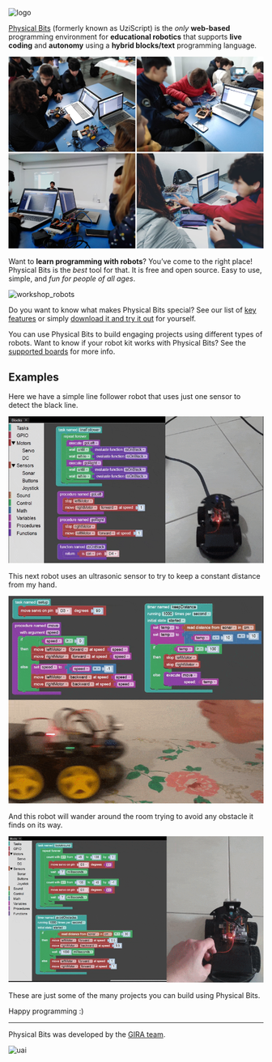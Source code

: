 ![logo](./img/logo.png)

[Physical Bits](https://gira.github.io/PhysicalBits/) (formerly known as UziScript) is the *only* __web-based__ programming environment for __educational robotics__ that supports __live coding__ and __autonomy__ using a __hybrid blocks/text__ programming language.

![workshop_1](./img/workshop_1.png)
![workshop_2](./img/workshop_2.png)

Want to __learn programming with robots__? You’ve come to the right place! Physical Bits is the *best* tool for that. It is free and open source. Easy to use, simple, and *fun for people of all ages*.

![workshop_robots](./img/workshop_robots.png)

Do you want to know what makes Physical Bits special? See our list of [key features](./getting_started/FEATURES.md) or simply [download it and try it out](./DOWNLOAD.md) for yourself.

You can use Physical Bits to build engaging projects using different types of robots. Want to know if your robot kit works with Physical Bits? See the [supported boards](./getting_started/BOARDS.md) for more info.

## Examples

Here we have a simple line follower robot that uses just one sensor to detect the black line.

![line_follower](./img/line_follower.gif)

This next robot uses an ultrasonic sensor to try to keep a constant distance from my hand.

![keep_distance](./img/keep_distance.gif)

And this robot will wander around the room trying to avoid any obstacle it finds on its way.

![avoid_obstacles](./img/avoid_obstacles.gif)

These are just some of the many projects you can build using Physical Bits.

Happy programming :)

---

Physical Bits was developed by the [GIRA team](./about/README.md).

![uai](./img/uai.png)
